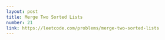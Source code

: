 ```yaml
---
layout: post
title: Merge Two Sorted Lists
number: 21
link: https://leetcode.com/problems/merge-two-sorted-lists
---
```

